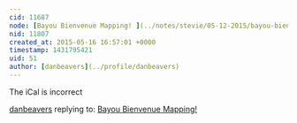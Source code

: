 ```yaml
---
cid: 11687
node: [Bayou Bienvenue Mapping! ](../notes/stevie/05-12-2015/bayou-bienvenue-mapping)
nid: 11807
created_at: 2015-05-16 16:57:01 +0000
timestamp: 1431795421
uid: 51
author: [danbeavers](../profile/danbeavers)
---
```


The iCal is incorrect

[danbeavers](../profile/danbeavers) replying to: [Bayou Bienvenue Mapping! ](../notes/stevie/05-12-2015/bayou-bienvenue-mapping)

